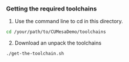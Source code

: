 ### Getting the required toolchains


1. Use the command line to cd in this directory.

``` bash
cd /your/path/to/CUMesaDemo/toolchains
```

2. Download an unpack the toolchains

``` bash
./get-the-toolchain.sh
```



